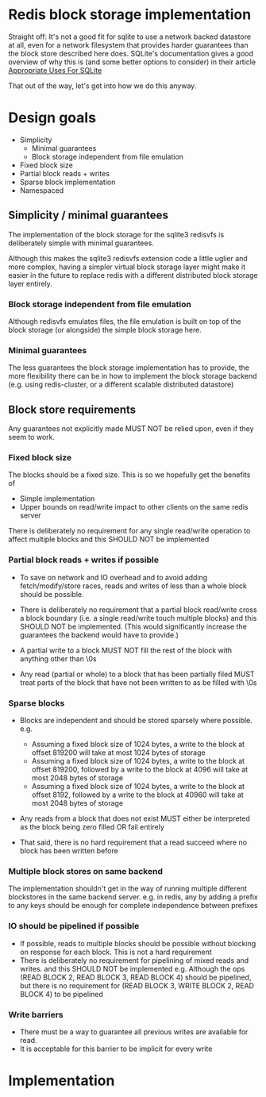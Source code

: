 # Redis block storage implementation

Straight off: It's not a good fit for sqlite to use a network backed datastore
at all, even for a network filesystem that provides harder guarantees than the
block store described here does.   SQLite's documentation gives a good overview
of why this is (and some better options to consider) in their article
[Appropriate Uses For SQLite](https://sqlite.org/whentouse.html)

That out of the way, let's get into how we do this anyway.

# Design goals

 * Simplicity
   * Minimal guarantees
   * Block storage independent from file emulation
 * Fixed block size
 * Partial block reads + writes
 * Sparse block implementation
 * Namespaced

## Simplicity / minimal guarantees

The implementation of the block storage for the sqlite3 redisvfs is
deliberately simple with minimal guarantees.

Although this makes the sqlite3 redisvfs extension code a little uglier
 and more complex,  having a simpler virtual block storage layer
might make it easier in the future to replace redis with a different
distributed block storage layer entirely.

### Block storage independent from file emulation

Although redisvfs emulates files, the file emulation is built on top of
the block storage (or alongside) the simple block storage here.

### Minimal guarantees

The less guarantees the block storage implementation has to provide,
the more flexibility there can be in how to implement the block storage
backend   (e.g. using redis-cluster, or a different scalable distributed
datastore)

## Block store requirements

Any guarantees not explicitly made MUST NOT be relied upon, even if they seem
to work.

### Fixed block size

The blocks should be a fixed size.  This is so we hopefully get the benefits of

* Simple implementation
* Upper bounds on read/write impact to other clients on the same redis server

There is deliberately no requirement for any single read/write operation to
affect multiple blocks and this SHOULD NOT be implemented 

### Partial block reads + writes if possible

* To save on network and IO overhead and to avoid adding fetch/modify/store races, 
reads and writes of less than a whole block should be possible.

* There is deliberately no requirement that a partial block read/write cross a block
boundary (i.e. a single read/write touch multiple blocks) and this SHOULD NOT
be implemented. (This would significantly increase the guarantees the backend would have to provide.)

* A partial write to a block MUST NOT fill the rest of the block with anything
  other than \0s
* Any read (partial or whole) to a block that has been partially filed MUST
  treat parts of the block that have not been written to as be filled with \0s

### Sparse blocks

* Blocks are independent and should be stored sparsely where possible. e.g.

	* Assuming a fixed block size of 1024 bytes, a write to the block at offset
	  819200 will take at most 1024 bytes of storage
	* Assuming a fixed block size of 1024 bytes, a write to the block at offset
	  819200, followed by a  write to the block at 4096 will take at most 2048 bytes of storage
	* Assuming a fixed block size of 1024 bytes, a write to the block at offset
	  8192, followed by a write to the block at 40960 will take at most 2048 bytes of storage

* Any reads from a block that does not exist MUST either be interpreted as the block being zero filled OR fail entirely
* That said, there is no hard requirement that a read succeed where no block has been written before

### Multiple block stores on same backend

The implementation shouldn't get in the way of running multiple different 
blockstores in the same backend server. e.g. in redis, any by adding a prefix to any
keys should be enough for complete independence between prefixes

### IO should be pipelined if possible

* If possible, reads to multiple blocks should be possible without blocking on response for each block.  This is not a hard requirement
* There is deliberately no requirement for pipelining of mixed reads and writes. and this SHOULD NOT be implemented
 e.g. Although the ops  (READ BLOCK 2, READ BLOCK 3, READ BLOCK 4) should be pipelined, but there is no requirement for (READ BLOCK 3, WRITE BLOCK 2, READ BLOCK 4) to be pipelined


### Write barriers

* There must be a way to guarantee all previous writes are available for read.
* It is acceptable for this barrier to be implicit for every write

# Implementation
